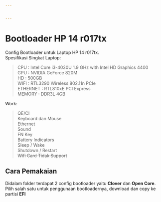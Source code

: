 ```yaml
---


---
```


<h1 id="bootloader-hp-14-r017tx">Bootloader HP 14 r017tx</h1>
<p>Config Bootloader untuk Laptop HP 14 r017tx.<br>
Spesifikasi Singkat Laptop:</p>
<blockquote>
<p>CPU				: Intel Core i3-4030U 1.9 GHz with Intel HD Graphics 4400<br>
GPU				: NVIDIA GeForce 820M<br>
HD				: 500GB<br>
WIFI			: RTL3290 Wireless 802.11n PCIe<br>
ETHERNET	: RTL810xE PCI Express<br>
MEMORY	: DDR3L 4GB</p>
</blockquote>
<p>Work:</p>
<blockquote>
<p>QE/CI<br>
Keyboard dan Mouse<br>
Ethernet<br>
Sound<br>
FN Key<br>
Battery Indicators<br>
Sleep / Wake<br>
Shutdown / Restart<br>
<s>Wifi Card Tidak Support</s></p>
</blockquote>
<h2 id="cara-pemakaian">Cara Pemakaian</h2>
<p>Didalam folder terdapat 2 config bootloader yaitu <strong>Clover</strong> dan <strong>Open Core</strong>.<br>
Pilih salah satu untuk penggunaan bootloadernya, download dan copy ke partisi <strong>EFI</strong></p>

